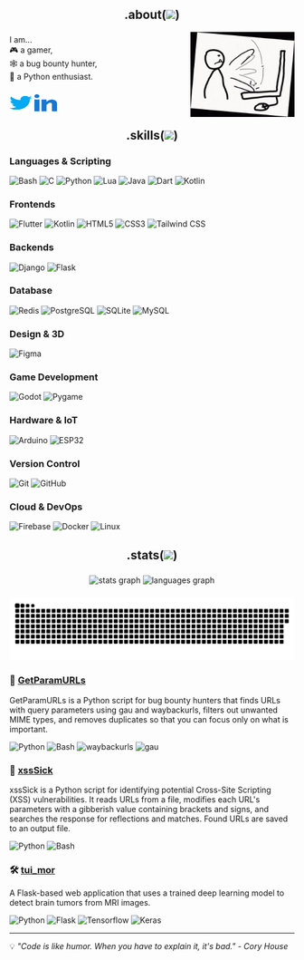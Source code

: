 <h2 align="center">.about(<img src="https://github.com/Gapur/Gapur/blob/main/assets/developer.gif?raw=true" width="21" />)</h2>
<img align="right" height="150" src="images/gif/typing.gif"  />

###

<div align="left">
  <p>
  I am...<br>
  🎮 a gamer,<br>
  🕸️ a bug bounty hunter,<br>
  👾 a Python enthusiast.
</p>
</div>

###

<div>
<p align="left">
  <a href="https://twitter.com/ShrekBytes" target="blank"><img align="center" src="https://raw.githubusercontent.com/teamedwardforever/Readme-Generator/71f25dd8b98329b168142a6b782a107b75eab178/svg/Social/twitter.svg" alt="ShrekBytes" height="30" width="40" /></a>
  <a href="https://linkedin.com/in/ShrekBytes" target="blank"><img align="center" src="https://raw.githubusercontent.com/teamedwardforever/Readme-Generator/71f25dd8b98329b168142a6b782a107b75eab178/svg/Social/linked-in-alt.svg" alt="ShrekBytes" height="30" width="40" /></a>
  </p>
</div>


<h2 align="center">.skills(<img src="https://github.com/Gapur/Gapur/blob/main/assets/laptop.gif?raw=true" width="21" />)</h2>

###

### Languages & Scripting

![Bash](https://img.shields.io/badge/-Bash-000000?style=for-the-badge&logo=gnu-bash&logoColor=white)
![C](https://img.shields.io/badge/-C-000000?style=for-the-badge&logo=c&logoColor=white) ![Python](https://img.shields.io/badge/-Python-000000?style=for-the-badge&logo=python&logoColor=white) ![Lua](https://img.shields.io/badge/-Lua-000000?style=for-the-badge&logo=lua&logoColor=white)
![Java](https://img.shields.io/badge/-Java-000000?style=for-the-badge&logo=java&logoColor=white) ![Dart](https://img.shields.io/badge/-Dart-000000?style=for-the-badge&logo=dart&logoColor=white) ![Kotlin](https://img.shields.io/badge/-Kotlin-000000?style=for-the-badge&logo=kotlin&logoColor=white)

### Frontends
![Flutter](https://img.shields.io/badge/-Flutter-000000?style=for-the-badge&logo=flutter&logoColor=white) ![Kotlin](https://img.shields.io/badge/-Kotlin-000000?style=for-the-badge&logo=kotlin&logoColor=white) ![HTML5](https://img.shields.io/badge/-HTML5-000000?style=for-the-badge&logo=html5&logoColor=white) ![CSS3](https://img.shields.io/badge/-CSS3-000000?style=for-the-badge&logo=css3&logoColor=white) ![Tailwind CSS](https://img.shields.io/badge/-Tailwind%20CSS-000000?style=for-the-badge&logo=tailwind-css&logoColor=white)

### Backends

![Django](https://img.shields.io/badge/-Django-000000?style=for-the-badge&logo=django&logoColor=white) ![Flask](https://img.shields.io/badge/-Flask-000000?style=for-the-badge&logo=flask&logoColor=white)

### Database

![Redis](https://img.shields.io/badge/-Redis-000000?style=for-the-badge&logo=redis&logoColor=white) ![PostgreSQL](https://img.shields.io/badge/-PostgreSQL-000000?style=for-the-badge&logo=postgresql&logoColor=white) ![SQLite](https://img.shields.io/badge/-SQLite-000000?style=for-the-badge&logo=sqlite&logoColor=white) ![MySQL](https://img.shields.io/badge/-MySQL-000000?style=for-the-badge&logo=mysql&logoColor=white)

### Design & 3D

![Figma](https://img.shields.io/badge/-Figma-000000?style=for-the-badge&logo=figma&logoColor=white)

### Game Development

![Godot](https://img.shields.io/badge/-Godot-000000?style=for-the-badge&logo=godot-engine&logoColor=white) ![Pygame](https://img.shields.io/badge/-Pygame-000000?style=for-the-badge&logo=python&logoColor=white)

### Hardware & IoT

![Arduino](https://img.shields.io/badge/-Arduino-000000?style=for-the-badge&logo=arduino&logoColor=white) ![ESP32](https://img.shields.io/badge/-ESP32-000000?style=for-the-badge&logo=espressif&logoColor=white)

### Version Control

![Git](https://img.shields.io/badge/-Git-000000?style=for-the-badge&logo=git&logoColor=white) ![GitHub](https://img.shields.io/badge/-GitHub-000000?style=for-the-badge&logo=github&logoColor=white) 

### Cloud & DevOps

![Firebase](https://img.shields.io/badge/-Firebase-000000?style=for-the-badge&logo=firebase&logoColor=white) ![Docker](https://img.shields.io/badge/-Docker-000000?style=for-the-badge&logo=docker&logoColor=white) ![Linux](https://img.shields.io/badge/-Linux-000000?style=for-the-badge&logo=linux&logoColor=white) 


###

<h2 align="center">.stats(<img src="https://github.com/Gapur/Gapur/blob/main/assets/lightning.gif?raw=true" width="21" />)</h2>

###

<div align="center">
  <img src="https://github-readme-stats.vercel.app/api?username=ShrekBytes&hide_title=false&hide_rank=false&show_icons=true&include_all_commits=true&count_private=true&disable_animations=false&theme=react&locale=en&hide_border=true&order=1" height="150" alt="stats graph"  />

<!--
<img src="https://streak-stats.demolab.com?user=ShrekBytes&locale=en&mode=daily&theme=react&hide_border=true&border_radius=5&order=3" height="150" alt="streak graph"  />
-->

  <img src="https://github-readme-stats.vercel.app/api/top-langs?username=ShrekBytes&locale=en&hide_title=false&layout=compact&card_width=320&langs_count=9&theme=react&hide_border=true&order=2" height="150" alt="languages graph"  />
</div>

###

![Snake animation](https://raw.githubusercontent.com/ShrekBytes/ShrekBytes/output/github-contribution-grid-snake-dark.svg)

<!--
<details>
  <summary><h2 align="center">🎁 Support</h2></summary>
  
  ---
  
  <p align="center">Thank you for your support!</p>

  | Coin (Network) | Address                                   |
  | -------------- | ----------------------------------------- |
  | ![Bitcoin Logo](images/icons/btc.png)       | bc1qsayxc4zk269p7javts93s3dytae28qzgrav63y |
  | ![Binance Coin Logo](images/icons/bnb.png)  | 0xDD016B921Cb19Df0231252F87d76cf76fC6193cd |
  | ![Ethereum Logo](images/icons/ether.png)    | 0xDD016B921Cb19Df0231252F87d76cf76fC6193cd |
  | ![Tether Logo](images/icons/usdt.png)       | TRQQYTPxb541rHRondrvjMKjKGUbQFth1g         |
</details>
-->



### 🚀 [GetParamURLs](https://github.com/ShrekBytes/GetParamURLs)

GetParamURLs is a Python script for bug bounty hunters that finds URLs with query parameters using gau and waybackurls, filters out unwanted MIME types, and removes duplicates so that you can focus only on what is important.

![Python](https://img.shields.io/badge/-Python-000000?style=flat-square&logo=python&logoColor=white) ![Bash](https://img.shields.io/badge/-Bash-000000?style=flat-square&logo=gnu-bash&logoColor=white) ![waybackurls](https://img.shields.io/badge/-waybackurls-000000?style=flat-square&logo=wayback-machine&logoColor=white) ![gau](https://img.shields.io/badge/-gau-000000?style=flat-square&logo=gau&logoColor=white)

### 📱 [xssSick](https://github.com/ShrekBytes/xssSick)

xssSick is a Python script for identifying potential Cross-Site Scripting (XSS) vulnerabilities. It reads URLs from a file, modifies each URL's parameters with a gibberish value containing brackets and signs, and searches the response for reflections and matches. Found URLs are saved to an output file.

![Python](https://img.shields.io/badge/-Python-000000?style=flat-square&logo=python&logoColor=white) ![Bash](https://img.shields.io/badge/-Bash-000000?style=flat-square&logo=gnu-bash&logoColor=white) 


### 🛠️ [tui_mor](https://github.com/ShrekBytes/tui_mor)

A Flask-based web application that uses a trained deep learning model to detect brain tumors from MRI images.

![Python](https://img.shields.io/badge/-Python-000000?style=flat-square&logo=python&logoColor=white) ![Flask](https://img.shields.io/badge/-Flask-000000?style=flat-square&logo=flask&logoColor=white) ![Tensorflow](https://img.shields.io/badge/-Tensorflow-000000?style=flat-square&logo=tensorflow&logoColor=white) ![Keras](https://img.shields.io/badge/-Keras-000000?style=flat-square&logo=keras&logoColor=white)

---

💡 _"Code is like humor. When you have to explain it, it's bad." - Cory House_

